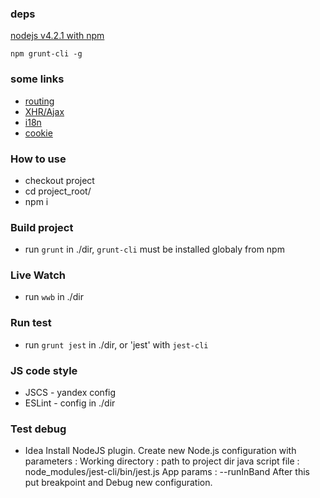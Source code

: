 ### deps ###
[nodejs v4.2.1 with npm](https://nodejs.org/en/download/)

`npm grunt-cli -g`  

### some links ###
* [routing](https://github.com/rackt/react-router)
* [XHR/Ajax](https://www.npmjs.com/package/portals)
* [i18n](http://formatjs.io/react/#formatted-message)
* [cookie](https://www.npmjs.com/package/react-cookie)

### How to use ###
* checkout project
* cd project_root/
* npm i

### Build project ###
* run `grunt` in ./dir, `grunt-cli`  must be installed globaly from npm

### Live Watch ###
* run `wwb` in ./dir

### Run test ###
* run `grunt jest` in ./dir, or 'jest' with `jest-cli`

### JS code style ###
* JSCS - yandex config
* ESLint - config in ./dir

### Test debug ###
 * Idea
  Install NodeJS plugin. Create new Node.js configuration with parameters :
    Working directory : path to project dir
    java script file : node_modules/jest-cli/bin/jest.js
    App params : --runInBand
  After this put breakpoint and Debug new configuration.
